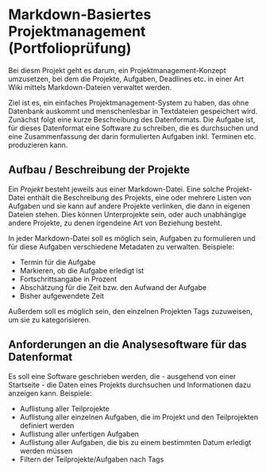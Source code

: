 # Markdown-Basiertes Projektmanagement (Portfolioprüfung)

Bei diesm Projekt geht es darum, ein Projektmanagement-Konzept umzusetzen,
bei dem die Projekte, Aufgaben, Deadlines etc. in einer Art Wiki mittels
Markdown-Dateien verwaltet werden.

Ziel ist es, ein einfaches Projektmanagement-System zu haben, das ohne Datenbank
auskommt und menschenlesbar in Textdateien gespeichert wird.
Zunächst folgt eine kurze Beschreibung des Datenformats.
Die Aufgabe ist, für dieses Datenformat eine Software zu schreiben,
die es durchsuchen und eine Zusammenfassung der darin formulierten Aufgaben
inkl. Terminen etc. produzieren kann.

## Aufbau / Beschreibung der Projekte

Ein *Projekt* besteht jeweils aus einer Markdown-Datei.
Eine solche Projekt-Datei enthält die Beschreibung des Projekts,
eine oder mehrere Listen von Aufgaben und sie kann auf andere Projekte
verlinken, die dann in eigenen Dateien stehen.
Dies können Unterprojekte sein, oder auch unabhängige andere Projekte,
zu denen irgendeine Art von Beziehung besteht.

In jeder Markdown-Datei soll es möglich sein, Aufgaben zu formulieren und
für diese Aufgaben verschiedene Metadaten zu verwalten. Beispiele:

* Termin für die Aufgabe
* Markieren, ob die Aufgabe erledigt ist
* Fortschrittsangabe in Prozent
* Abschätzung für die Zeit bzw. den Aufwand der Aufgabe
* Bisher aufgewendete Zeit

Außerdem soll es möglich sein, den einzelnen Projekten Tags zuzuweisen, um sie
zu kategorisieren.

## Anforderungen an die Analysesoftware für das Datenformat

Es soll eine Software geschrieben werden, die - ausgehend von einer Startseite -
die Daten eines Projekts durchsuchen und Informationen dazu anzeigen kann.
Beispiele:

* Auflistung aller Teilprojekte
* Auflistung aller einzelnen Aufgaben, die im Projekt und den Teilprojekten
  definiert werden
* Auflistung aller unfertigen Aufgaben
* Auflistung aller Aufgaben, die bis zu einem bestimmten Datum erledigt werden müssen
* Filtern der Teilprojekte/Aufgaben nach Tags
